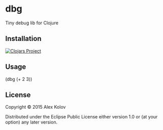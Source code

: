 # dbg

Tiny debug lib for Clojure

## Installation

[![Clojars Project](https://img.shields.io/clojars/v/de.kolov/dbg.svg)](https://clojars.org/de.kolov/dbg)

## Usage

(dbg (+ 2 3))

## License

Copyright © 2015 Alex Kolov

Distributed under the Eclipse Public License either version 1.0 or (at
your option) any later version.
